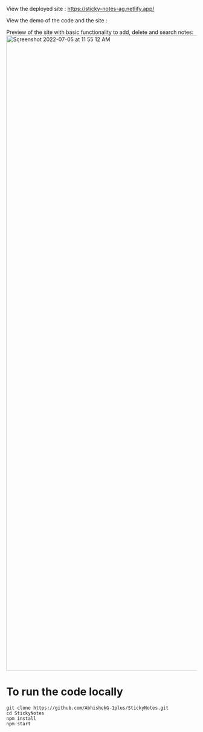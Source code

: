 View the deployed site : https://sticky-notes-ag.netlify.app/

View the demo of the code and the site : 

Preview of the site with basic functionality to add, delete and search notes:
<img width="1680" alt="Screenshot 2022-07-05 at 11 55 12 AM" src="https://user-images.githubusercontent.com/77354191/177263107-b7a3fe9e-b3f2-4888-a89e-b3541d61970f.png">



# To run the code locally


```
git clone https://github.com/AbhishekG-1plus/StickyNotes.git
cd StickyNotes
npm install
npm start
```

